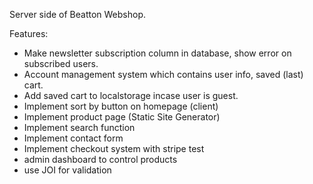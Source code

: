 Server side of Beatton Webshop.

Features:

- Make newsletter subscription column in database, show error on subscribed users.
- Account management system which contains user info, saved (last) cart. 
- Add saved cart to localstorage incase user is guest.
- Implement sort by button on homepage (client)
- Implement product page (Static Site Generator)
- Implement search function
- Implement contact form
- Implement checkout system with stripe test
- admin dashboard to control products
- use JOI for validation